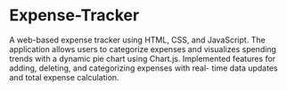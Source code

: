 # Expense-Tracker
A web-based expense tracker using HTML, CSS, and JavaScript. The application allows users to categorize expenses and visualizes spending trends with a dynamic pie chart using Chart.js. Implemented features for adding, deleting, and categorizing expenses with real-   time data updates and total expense calculation. 
